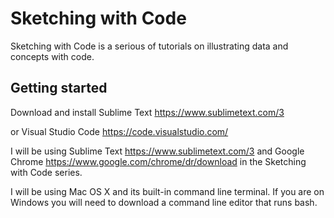 # Sketching with Code

Sketching with Code is a serious of tutorials on illustrating data and concepts with code.

## Getting started

Download and install Sublime Text <a href='https://www.sublimetext.com/3'>https://www.sublimetext.com/3</a>

or Visual Studio Code <a href='https://code.visualstudio.com/'>https://code.visualstudio.com/</a>  

I will be using Sublime Text <a href='https://www.sublimetext.com/3'>https://www.sublimetext.com/3</a> and Google Chrome   <a href='https://www.google.com/chrome/dr/download'>https://www.google.com/chrome/dr/download</a> in the Sketching with Code series.   

I will be using Mac OS X and its built-in command line terminal. If you are on Windows you will need to download a command line editor that runs bash.








